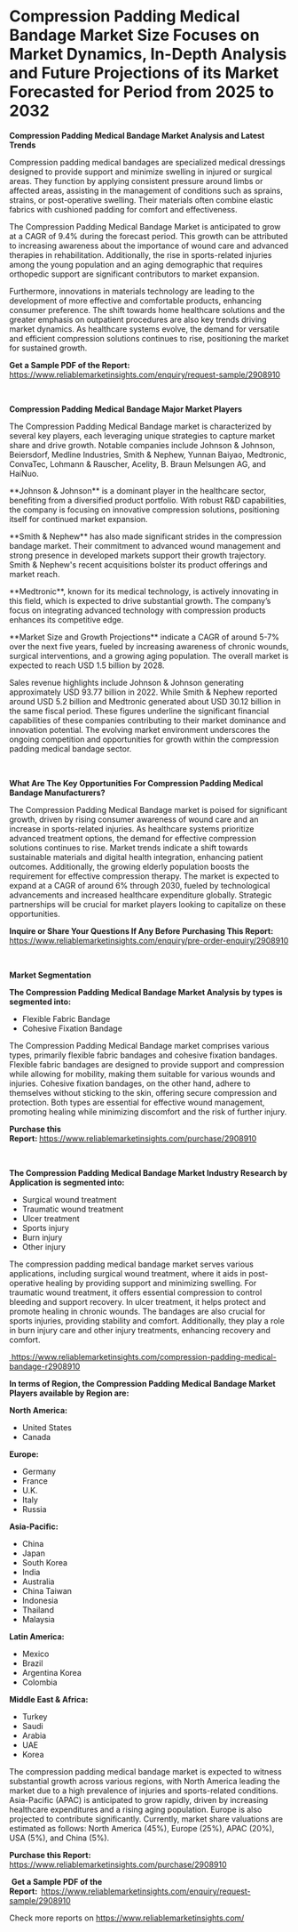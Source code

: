 <p><h1>Compression Padding Medical Bandage Market Size Focuses on Market Dynamics, In-Depth Analysis and Future Projections of its Market Forecasted for Period from 2025 to 2032</h1></p><p><strong>Compression Padding Medical Bandage Market Analysis and Latest Trends</strong></p>
<p><p>Compression padding medical bandages are specialized medical dressings designed to provide support and minimize swelling in injured or surgical areas. They function by applying consistent pressure around limbs or affected areas, assisting in the management of conditions such as sprains, strains, or post-operative swelling. Their materials often combine elastic fabrics with cushioned padding for comfort and effectiveness.</p><p>The Compression Padding Medical Bandage Market is anticipated to grow at a CAGR of 9.4% during the forecast period. This growth can be attributed to increasing awareness about the importance of wound care and advanced therapies in rehabilitation. Additionally, the rise in sports-related injuries among the young population and an aging demographic that requires orthopedic support are significant contributors to market expansion. </p><p>Furthermore, innovations in materials technology are leading to the development of more effective and comfortable products, enhancing consumer preference. The shift towards home healthcare solutions and the greater emphasis on outpatient procedures are also key trends driving market dynamics. As healthcare systems evolve, the demand for versatile and efficient compression solutions continues to rise, positioning the market for sustained growth.</p></p>
<p><strong>Get a Sample PDF of the Report:&nbsp;</strong> <a href="https://www.reliablemarketinsights.com/enquiry/request-sample/2908910?utm_campaign=3044&utm_medium=2&utm_source=Github&utm_content=ia&utm_term=12032025&utm_id=compression-padding-medical-bandage">https://www.reliablemarketinsights.com/enquiry/request-sample/2908910</a></p>
<p>&nbsp;</p>
<p><strong>Compression Padding Medical Bandage Major Market Players</strong></p>
<p><p>The Compression Padding Medical Bandage market is characterized by several key players, each leveraging unique strategies to capture market share and drive growth. Notable companies include Johnson & Johnson, Beiersdorf, Medline Industries, Smith & Nephew, Yunnan Baiyao, Medtronic, ConvaTec, Lohmann & Rauscher, Acelity, B. Braun Melsungen AG, and HaiNuo.</p><p>**Johnson & Johnson** is a dominant player in the healthcare sector, benefiting from a diversified product portfolio. With robust R&D capabilities, the company is focusing on innovative compression solutions, positioning itself for continued market expansion. </p><p>**Smith & Nephew** has also made significant strides in the compression bandage market. Their commitment to advanced wound management and strong presence in developed markets support their growth trajectory. Smith & Nephew's recent acquisitions bolster its product offerings and market reach.</p><p>**Medtronic**, known for its medical technology, is actively innovating in this field, which is expected to drive substantial growth. The company’s focus on integrating advanced technology with compression products enhances its competitive edge.</p><p>**Market Size and Growth Projections** indicate a CAGR of around 5-7% over the next five years, fueled by increasing awareness of chronic wounds, surgical interventions, and a growing aging population. The overall market is expected to reach USD 1.5 billion by 2028.</p><p>Sales revenue highlights include Johnson & Johnson generating approximately USD 93.77 billion in 2022. While Smith & Nephew reported around USD 5.2 billion and Medtronic generated about USD 30.12 billion in the same fiscal period. These figures underline the significant financial capabilities of these companies contributing to their market dominance and innovation potential. The evolving market environment underscores the ongoing competition and opportunities for growth within the compression padding medical bandage sector.</p></p>
<p>&nbsp;</p>
<p><strong>What Are The Key Opportunities For Compression Padding Medical Bandage Manufacturers?</strong></p>
<p><p>The Compression Padding Medical Bandage market is poised for significant growth, driven by rising consumer awareness of wound care and an increase in sports-related injuries. As healthcare systems prioritize advanced treatment options, the demand for effective compression solutions continues to rise. Market trends indicate a shift towards sustainable materials and digital health integration, enhancing patient outcomes. Additionally, the growing elderly population boosts the requirement for effective compression therapy. The market is expected to expand at a CAGR of around 6% through 2030, fueled by technological advancements and increased healthcare expenditure globally. Strategic partnerships will be crucial for market players looking to capitalize on these opportunities.</p></p>
<p><strong>Inquire or Share Your Questions If Any Before Purchasing This Report:</strong> <a href="https://www.reliablemarketinsights.com/enquiry/pre-order-enquiry/2908910?utm_campaign=3044&utm_medium=2&utm_source=Github&utm_content=ia&utm_term=12032025&utm_id=compression-padding-medical-bandage">https://www.reliablemarketinsights.com/enquiry/pre-order-enquiry/2908910</a></p>
<p>&nbsp;</p>
<p><strong>Market Segmentation</strong></p>
<p><strong>The Compression Padding Medical Bandage Market Analysis by types is segmented into:</strong></p>
<p><ul><li>Flexible Fabric Bandage</li><li>Cohesive Fixation Bandage</li></ul></p>
<p><p>The Compression Padding Medical Bandage market comprises various types, primarily flexible fabric bandages and cohesive fixation bandages. Flexible fabric bandages are designed to provide support and compression while allowing for mobility, making them suitable for various wounds and injuries. Cohesive fixation bandages, on the other hand, adhere to themselves without sticking to the skin, offering secure compression and protection. Both types are essential for effective wound management, promoting healing while minimizing discomfort and the risk of further injury.</p></p>
<p><strong>Purchase this Report:&nbsp;</strong><a href="https://www.reliablemarketinsights.com/purchase/2908910?utm_campaign=3044&utm_medium=2&utm_source=Github&utm_content=ia&utm_term=12032025&utm_id=compression-padding-medical-bandage">https://www.reliablemarketinsights.com/purchase/2908910</a></p>
<p>&nbsp;</p>
<p><strong>The Compression Padding Medical Bandage Market Industry Research by Application is segmented into:</strong></p>
<p><ul><li>Surgical wound treatment</li><li>Traumatic wound treatment</li><li>Ulcer treatment</li><li>Sports injury</li><li>Burn injury</li><li>Other injury</li></ul></p>
<p><p>The compression padding medical bandage market serves various applications, including surgical wound treatment, where it aids in post-operative healing by providing support and minimizing swelling. For traumatic wound treatment, it offers essential compression to control bleeding and support recovery. In ulcer treatment, it helps protect and promote healing in chronic wounds. The bandages are also crucial for sports injuries, providing stability and comfort. Additionally, they play a role in burn injury care and other injury treatments, enhancing recovery and comfort.</p></p>
<p><a href="https://www.reliablemarketinsights.com/compression-padding-medical-bandage-r2908910?utm_campaign=3044&utm_medium=2&utm_source=Github&utm_content=ia&utm_term=12032025&utm_id=compression-padding-medical-bandage">&nbsp;https://www.reliablemarketinsights.com/compression-padding-medical-bandage-r2908910</a></p>
<p><strong>In terms of Region, the Compression Padding Medical Bandage Market Players available by Region are:</strong></p>
<p>
    <p> <strong> North America: </strong>
        <ul>
            <li>United States</li>
            <li>Canada</li>
        </ul>
        </p> 
    <p> <strong> Europe: </strong>
        <ul>
            <li>Germany</li>
            <li>France</li>
            <li>U.K.</li>
            <li>Italy</li>
            <li>Russia</li>
        </ul>
        </p> 
    <p> <strong> Asia-Pacific: </strong>
        <ul>
            <li>China</li>
            <li>Japan</li>
            <li>South Korea</li>
            <li>India</li>
            <li>Australia</li>
            <li>China Taiwan</li>
            <li>Indonesia</li>
            <li>Thailand</li>
            <li>Malaysia</li>
        </ul>
        </p> 
    <p> <strong> Latin America: </strong>
        <ul>
            <li>Mexico</li>
            <li>Brazil</li>
            <li>Argentina Korea</li>
            <li>Colombia</li>
        </ul>
        </p> 
    <p> <strong> Middle East & Africa: </strong>
        <ul>
            <li>Turkey</li>
            <li>Saudi</li>
            <li>Arabia</li>
            <li>UAE</li>
            <li>Korea</li>
        </ul>
    </p>
    </p>
<p><p>The compression padding medical bandage market is expected to witness substantial growth across various regions, with North America leading the market due to a high prevalence of injuries and sports-related conditions. Asia-Pacific (APAC) is anticipated to grow rapidly, driven by increasing healthcare expenditures and a rising aging population. Europe is also projected to contribute significantly. Currently, market share valuations are estimated as follows: North America (45%), Europe (25%), APAC (20%), USA (5%), and China (5%).</p></p>
<p><strong>Purchase this Report: </strong><a href="https://www.reliablemarketinsights.com/purchase/2908910?utm_campaign=3044&utm_medium=2&utm_source=Github&utm_content=ia&utm_term=12032025&utm_id=compression-padding-medical-bandage">https://www.reliablemarketinsights.com/purchase/2908910</a></p>
<p>&nbsp;<strong>Get a Sample PDF of the Report:&nbsp;&nbsp;</strong><a href="https://www.reliablemarketinsights.com/enquiry/request-sample/2908910?utm_campaign=3044&utm_medium=2&utm_source=Github&utm_content=ia&utm_term=12032025&utm_id=compression-padding-medical-bandage">https://www.reliablemarketinsights.com/enquiry/request-sample/2908910</a></p>
<p><strong></strong></p>
<p>Check more reports on <a href="https://www.reliablemarketinsights.com/?utm_campaign=3044&utm_medium=2&utm_source=Github&utm_content=ia&utm_term=12032025&utm_id=compression-padding-medical-bandage">https://www.reliablemarketinsights.com/</a></p>